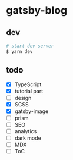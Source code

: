 # gatsby-blog

## dev

```sh
# start dev server
$ yarn dev
```

## todo

- [x] TypeScript
- [x] tutorial part
- [ ] design
- [x] SCSS
- [x] gatsby-image
- [ ] prism
- [ ] SEO
- [ ] analytics
- [ ] dark mode
- [ ] MDX
- [ ] ToC
